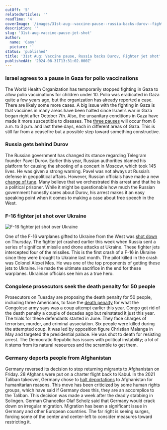 ```yaml
---
cutOff: '5'
relatedArticles: ''
readTime: '4'
coverImage: '/images/31st-aug--vaccine-pause--russia-backs-durov--fighter-jet-shot-a-M0ND.webp'
description: ''
slug: '31st-aug-vaccine-pause-jet-shot'
author:
  name: 'Camy'
  picture: ''
status: 'published'
title: '31st Aug: Vaccine pause, Russia backs Durov, Fighter jet shot'
publishedAt: '2024-08-31T13:31:02.000Z'
---
```


### Israel agrees to a pause in Gaza for polio vaccinations

The World Health Organization has temporarily stopped fighting in Gaza to allow polio vaccinations for children under 10. Polio was eradicated in Gaza quite a few years ago, but the organization has already reported a case. There are likely some more cases. A big issue with the fighting in Gaza is that vaccines in many areas have been halted since Israel’s war in Gaza began right after October 7th. Also, the unsanitary conditions in Gaza have made it more susceptible to diseases. The [three pauses](https://www.aljazeera.com/news/liveblog/2024/8/29/israels-war-on-gaza-live-israel-warned-not-to-extend-war-to-west-bank) will occur from 6 a.m. to 3 p.m. and last three days, each in different areas of Gaza. This is still far from a ceasefire but a possible step toward something constructive.

### Russia gets behind Durov

The Russian government has changed its stance regarding Telegram founder Pavel Durov. Earlier this year, Russian authorities blamed his platform for causing the shooting of a concert in Moscow, which took 145 lives. He was given a strong warning. Pavel was not always at Russia’s defense in geopolitical affairs. However, Russian officials have made a new [change of tune](https://www.reuters.com/world/europe/after-years-pressure-durov-russia-suddenly-rallies-behind-him-2024-08-29/). Many believe that we orchestrated this arrest and that he is a political prisoner. While it might be questionable how much the Russian government honestly cares about Durov, his arrest makes it an easy speaking point when it comes to making a case about free speech in the West.

### F-16 fighter jet shot over Ukraine

![F-16 fighter jet shot over Ukraine](/images/31st-aug--vaccine-pause--russia-backs-durov--fighter-jet-shot-a-IzND.webp)

One of the F-16 warplanes gifted to Ukraine from the West was [shot down](https://www.euronews.com/my-europe/2024/08/30/ukraine-says-one-of-its-western-donated-f-16-fighter-jets-has-crashed-killing-the-pilot) on Thursday. The fighter jet crashed earlier this week when Russia sent a series of significant missile and drone attacks at Ukraine. These fighter jets intercepted four of the missiles. This is the first crash of a F-16 in Ukraine since they were brought to Ukraine last month. The pilot killed in the crash was Colonel Alexei Mes. He was one of the top proponents of getting these jets to Ukraine. He made the ultimate sacrifice in the end for these warplanes. Ukrainian officials see him as a true hero.

### Congolese prosecutors seek the death penalty for 50 people

Prosecutors on Tuesday are proposing the death penalty for 50 people, including three Americans, to face the [death penalty](https://edition.cnn.com/2024/08/28/africa/americans-coup-attempt-congo-intl/index.html) for what the Congolese army says was a coup attempt earlier this year. Congo got rid of the death penalty a couple of decades ago but reinstated it just this year. The trials for these defendants started in June. They face charges of terrorism, murder, and criminal association. Six people were killed during the attempted coup. It was led by opposition figure Christian Malanga in May and targeted the presidential palace. He was shot to death for resisting arrest. The Democratic Republic has issues with political instability; a lot of it stems from its natural resources and the scramble to get them.

### Germany deports people from Afghanistan

Germany reversed its decision to stop returning migrants to Afghanistan on Friday. 28 Afghans were put on a charter flight back to Kabul. In the 2021 Taliban takeover, Germany chose to [halt deportations](https://www.france24.com/en/europe/20240830-germany-deports-afghan-nationals-for-first-time-since-taliban-takeover) to Afghanistan for humanitarian reasons. This move has been criticized by some human rights groups, which have said if Germany does this, they are an accomplice to the Taliban. This decision was made a week after the deadly stabbing in Solingen. German Chancellor Olaf Scholz said that Germany would crack down on irregular migration. Migration has been a significant issue in Germany and other European countries. The far right is seeing surges, forcing some of the center and center-left to consider measures toward restricting it.
